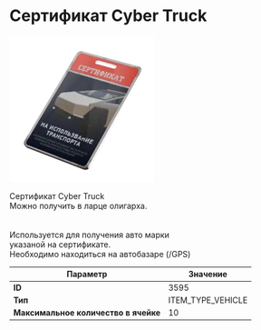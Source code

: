 # Сертификат Cyber Truck

![Item Image](../img/3595.webp?raw=true)

Сертификат Cyber Truck<br>Можно получить в ларце олигарха.<br><br><br>Используется для получения авто марки <br>указаной на сертификате.<br>Необходимо находиться на автобазаре (/GPS)


| Параметр | Значение |
|----------|----------|
| **ID** | 3595 |
| **Тип** | ITEM_TYPE_VEHICLE |
| **Максимальное количество в ячейке** | 10 |


